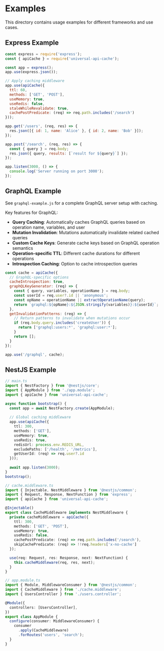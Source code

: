 # Examples

This directory contains usage examples for different frameworks and use cases.

## Express Example

```javascript
const express = require('express');
const { apiCache } = require('universal-api-cache');

const app = express();
app.use(express.json());

// Apply caching middleware
app.use(apiCache({
  ttl: 60,
  methods: ['GET', 'POST'],
  useMemory: true,
  useRedis: false,
  staleWhileRevalidate: true,
  cachePostPredicate: (req) => req.path.includes('/search')
}));

app.get('/users', (req, res) => {
  res.json([{ id: 1, name: 'Alice' }, { id: 2, name: 'Bob' }]);
});

app.post('/search', (req, res) => {
  const { query } = req.body;
  res.json({ query, results: [`result for ${query}`] });
});

app.listen(3000, () => {
  console.log('Server running on port 3000');
});
```

## GraphQL Example

See `graphql-example.js` for a complete GraphQL server setup with caching.

Key features for GraphQL:
- **Query Caching**: Automatically caches GraphQL queries based on operation name, variables, and user
- **Mutation Invalidation**: Mutations automatically invalidate related cached queries
- **Custom Cache Keys**: Generate cache keys based on GraphQL operation semantics
- **Operation-specific TTL**: Different cache durations for different operations
- **Introspection Caching**: Option to cache introspection queries

```javascript
const cache = apiCache({
  // GraphQL-specific options
  cacheIntrospection: true,
  graphQLKeyGenerator: (req) => {
    const { query, variables, operationName } = req.body;
    const userId = req.user?.id || 'anonymous';
    const opName = operationName || extractOperationName(query);
    return `graphql:${opName}:${JSON.stringify(variables)}:${userId}`;
  },
  getInvalidationPatterns: (req) => {
    // Return patterns to invalidate when mutations occur
    if (req.body.query.includes('createUser')) {
      return ['graphql:users:*', 'graphql:user:*'];
    }
    return [];
  }
});

app.use('/graphql', cache);
```

## NestJS Example

```typescript
// main.ts
import { NestFactory } from '@nestjs/core';
import { AppModule } from './app.module';
import { apiCache } from 'universal-api-cache';

async function bootstrap() {
  const app = await NestFactory.create(AppModule);
  
  // Global caching middleware
  app.use(apiCache({
    ttl: 300,
    methods: ['GET'],
    useMemory: true,
    useRedis: true,
    redisUrl: process.env.REDIS_URL,
    excludePaths: ['/health', '/metrics'],
    getUserId: (req) => req.user?.id
  }));
  
  await app.listen(3000);
}
bootstrap();
```

```typescript
// cache.middleware.ts
import { Injectable, NestMiddleware } from '@nestjs/common';
import { Request, Response, NextFunction } from 'express';
import { apiCache } from 'universal-api-cache';

@Injectable()
export class CacheMiddleware implements NestMiddleware {
  private cacheMiddleware = apiCache({
    ttl: 300,
    methods: ['GET', 'POST'],
    useMemory: true,
    useRedis: false,
    cachePostPredicate: (req) => req.path.includes('/search'),
    skipCachePredicate: (req) => !!req.headers['x-no-cache']
  });

  use(req: Request, res: Response, next: NextFunction) {
    this.cacheMiddleware(req, res, next);
  }
}
```

```typescript
// app.module.ts
import { Module, MiddlewareConsumer } from '@nestjs/common';
import { CacheMiddleware } from './cache.middleware';
import { UsersController } from './users.controller';

@Module({
  controllers: [UsersController],
})
export class AppModule {
  configure(consumer: MiddlewareConsumer) {
    consumer
      .apply(CacheMiddleware)
      .forRoutes('users', 'search');
  }
}
```

